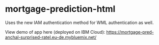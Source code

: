 # mortgage-prediction-html
Uses the new IAM authentication method for WML authentication as well. 

View demo of app here (deployed on IBM Cloud): https://mortgage-pred-anchal-surprised-ratel.eu-de.mybluemix.net/
